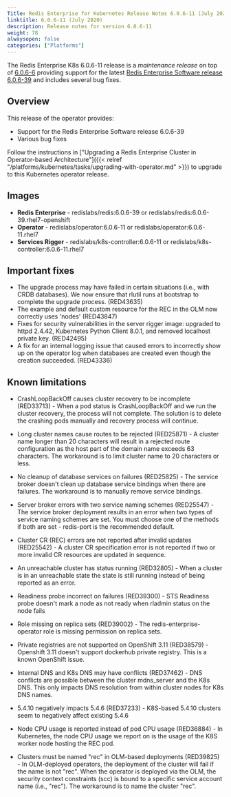 ```yaml
---
Title: Redis Enterprise for Kubernetes Release Notes 6.0.6-11 (July 2020)
linktitle: 6.0.6-11 (July 2020)
description: Release notes for version 6.0.6-11
weight: 78
alwaysopen: false
categories: ["Platforms"]
---
```


The Redis Enterprise K8s 6.0.6-11 release is a *maintenance release* on top of [6.0.6-6](https://github.com/RedisLabs/redis-enterprise-k8s-docs/releases/tag/v6.0.6-6) providing support for the latest [Redis Enterprise Software release 6.0.6-39](https://docs.redislabs.com/latest/rs/release-notes/rs-6-0-may-2020/) and includes several bug fixes.

## Overview

This release of the operator provides:

- Support for the Redis Enterprise Software release 6.0.6-39
- Various bug fixes

Follow the instructions in ["Upgrading a Redis Enterprise Cluster in Operator-based Architecture"]({{< relref "/platforms/kubernetes/tasks/upgrading-with-operator.md" >}}) to upgrade to this Kubernetes operator release.

## Images

- **Redis Enterprise** - redislabs/redis:6.0.6-39 or redislabs/redis:6.0.6-39.rhel7-openshift
- **Operator** - redislabs/operator:6.0.6-11 or redislabs/operator:6.0.6-11.rhel7
- **Services Rigger** - redislabs/k8s-controller:6.0.6-11 or redislabs/k8s-controller:6.0.6-11.rhel7

## Important fixes

- The upgrade process may have failed in certain situations (i.e., with CRDB databases). We now ensure that rlutil runs at bootstrap to complete the upgrade process. (RED43635)
- The example and default custom resource for the REC in the OLM now correctly uses 'nodes' (RED43847)
- Fixes for security vulnerabilities in the server rigger image: upgraded to httpd 2.4.42, Kubernetes Python Client 8.0.1, and removed localhost private key. (RED42495)
- A fix for an internal logging issue that caused errors to incorrectly show up on the operator log when databases are created even though the creation succeeded. (RED43336)

## Known limitations

- CrashLoopBackOff causes cluster recovery to be incomplete  (RED33713) - When a pod status is CrashLoopBackOff and we run the cluster recovery, the process will not complete. The solution is to delete the crashing pods manually and recovery process will continue.

- Long cluster names cause routes to be rejected  (RED25871) - A cluster name longer than 20 characters will result in a rejected route configuration as the host part of the domain name exceeds 63 characters. The workaround is to limit cluster name to 20 characters or less.

- No cleanup of database services on failures (RED25825) - The service broker doesn't clean up database service bindings when there are failures. The workaround is to manually remove service bindings.

- Server broker errors with two service naming schemes  (RED25547) - The service broker deployment results in an error when two types of service naming schemes are set. You must choose one of the methods if both are set - redis-port is the recommended default.

- Cluster CR (REC) errors are not reported after invalid updates (RED25542) - A cluster CR specification error is not reported if two or more invalid CR resources are updated in sequence.

- An unreachable cluster has status running (RED32805) - When a cluster is in an unreachable state the state is still running instead of being reported as an error.

- Readiness probe incorrect on failures (RED39300) - STS Readiness probe doesn't mark a node as not ready when rladmin status on the node fails

- Role missing on replica sets (RED39002) - The redis-enterprise-operator role is missing permission on replica sets.

- Private registries are not supported on OpenShift 3.11 (RED38579) - Openshift 3.11 doesn't support dockerhub private registry. This is a known OpenShift issue.

- Internal DNS and K8s DNS may have conflicts (RED37462) - DNS conflicts are possible between the cluster mdns_server and the K8s DNS. This only impacts DNS resolution from within cluster nodes for K8s DNS names.

- 5.4.10 negatively impacts 5.4.6 (RED37233) - K8S-based 5.4.10 clusters seem to negatively affect existing 5.4.6

- Node CPU usage is reported instead of pod CPU usage (RED36884) - In Kubernetes, the node CPU usage we report on is the usage of the K8S worker node hosting the REC pod.

- Clusters must be named "rec" in OLM-based deployments (RED39825) - In OLM-deployed operators, the deployment of the cluster will fail if the name is not "rec". When the operator is deployed via the OLM, the security context constraints (scc) is bound to a specific service account name (i.e., "rec"). The workaround is to name the cluster "rec".
